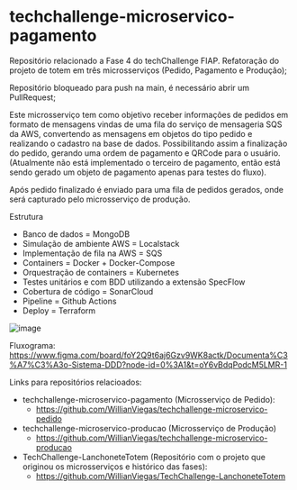 # techchallenge-microservico-pagamento

Repositório relacionado a Fase 4 do techChallenge FIAP. Refatoração do projeto de totem em três microsserviços (Pedido, Pagamento e Produção);

Repositório bloqueado para push na main, é necessário abrir um PullRequest;

Este microsserviço tem como objetivo receber informações de pedidos em formato de mensagens vindas de uma fila do serviço de mensageria SQS da AWS, convertendo as mensagens em objetos do tipo pedido e realizando o cadastro na base de dados. Possibilitando assim a finalização do pedido, gerando uma ordem de pagamento e QRCode para o usuário. (Atualmente não está implementado o terceiro de pagamento, então está sendo gerado um objeto de pagamento apenas para testes do fluxo).

Após pedido finalizado é enviado para uma fila de pedidos gerados, onde será capturado pelo microsserviço de produção.

Estrutura
 - Banco de dados = MongoDB
 - Simulação de ambiente AWS = Localstack
 - Implementação de fila na AWS = SQS
 - Containers = Docker + Docker-Compose
 - Orquestração de containers = Kubernetes
 - Testes unitários e com BDD utilizando a extensão SpecFlow
 - Cobertura de código = SonarCloud
 - Pipeline = Github Actions
 - Deploy = Terraform



![image](https://github.com/WillianViegas/techchallenge-microservico-pagamento/assets/58482678/d4b8584f-7ab1-49e5-87a5-f9778300deb9)



Fluxograma:
https://www.figma.com/board/foY2Q9t6aj6Gzv9WK8actk/Documenta%C3%A7%C3%A3o-Sistema-DDD?node-id=0%3A1&t=oY6vBdqPodcM5LMR-1

Links para repositórios relacioados: 

- techchallenge-microservico-pagamento (Microsserviço de Pedido):
  - https://github.com/WillianViegas/techchallenge-microservico-pedido
- techchallenge-microservico-producao (Microsserviço de Produção)
  - https://github.com/WillianViegas/techchallenge-microservico-producao
- TechChallenge-LanchoneteTotem (Repositório com o projeto que originou os microsserviços e histórico das fases):
  - https://github.com/WillianViegas/TechChallenge-LanchoneteTotem
